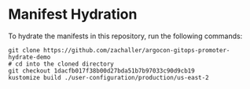# Manifest Hydration

To hydrate the manifests in this repository, run the following commands:

```shell
git clone https://github.com/zachaller/argocon-gitops-promoter-hydrate-demo
# cd into the cloned directory
git checkout 1dacfb017f38b00d27bda51b7b97033c90d9cb19
kustomize build ./user-configuration/production/us-east-2
```
